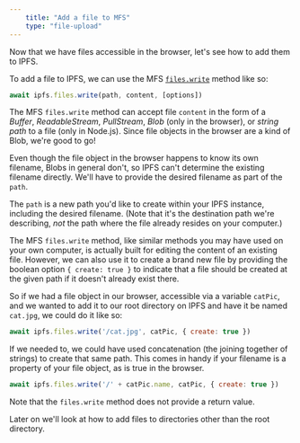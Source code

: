 ```yaml
---
    title: "Add a file to MFS"
    type: "file-upload"
---
```


Now that we have files accessible in the browser, let's see how to add them to IPFS.

To add a file to IPFS, we can use the MFS [`files.write`](https://github.com/ipfs/js-ipfs/blob/master/docs/core-api/FILES.md#fileswrite) method like so:

```js
await ipfs.files.write(path, content, [options])
```

The MFS `files.write` method can accept file `content` in the form of a *Buffer*, *ReadableStream*, *PullStream*, *Blob* (only in the browser), or *string path* to a file (only in Node.js). Since file objects in the browser are a kind of Blob, we're good to go!

Even though the file object in the browser happens to know its own filename, Blobs in general don't, so IPFS can't determine the existing filename directly. We'll have to provide the desired filename as part of the `path`.

The `path` is a new path you'd like to create within your IPFS instance, including the desired filename. (Note that it's the destination path we're describing, _not_ the path where the file already resides on your computer.)

The MFS `files.write` method, like similar methods you may have used on your own computer, is actually built for editing the content of an existing file. However, we can also use it to create a brand new file by providing the boolean option `{ create: true }` to indicate that a file should be created at the given path if it doesn't already exist there.

So if we had a file object in our browser, accessible via a variable `catPic`, and we wanted to add it to our root directory on IPFS and have it be named `cat.jpg`, we could do it like so:

```js
await ipfs.files.write('/cat.jpg', catPic, { create: true })
```

If we needed to, we could have used concatenation (the joining together of strings) to create that same path. This comes in handy if your filename is a property of your file object, as is true in the browser.

```js
await ipfs.files.write('/' + catPic.name, catPic, { create: true })
```

Note that the `files.write` method does not provide a return value.

Later on we'll look at how to add files to directories other than the root directory.

